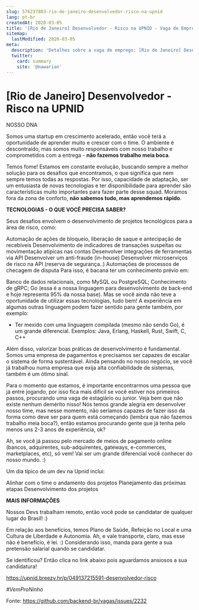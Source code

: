 ```yaml
---
slug: 576237803-rio-de-janeiro-desenvolvedor-risco-na-upnid
lang: pt-br
createdAt: 2020-03-05
title: '[Rio de Janeiro] Desenvolvedor - Risco na UPNID - Vaga de Emprego'
sitemap:
  lastModified: 2020-03-05
meta:
  description: 'Detalhes sobre a vaga de emprego: [Rio de Janeiro] Desenvolvedor - Risco na UPNID'
  twitter:
    card: summary
    site: '@nawarian'
---
```


# [Rio de Janeiro] Desenvolvedor - Risco na UPNID

NOSSO DNA

Somos uma startup em crescimento acelerado, então você terá a oportunidade de aprender muito e crescer com o time. O ambiente é descontraído, mas somos muito responsáveis com nosso trabalho e comprometidos com a entrega - **não fazemos trabalho meia boca**.

Temos fome! Estamos em constante evolução, buscando sempre a melhor solução para os desafios que encontramos, o que significa que nem sempre temos todas as respostas. Por isso, capacidade de adaptação, ser um entusiasta de novas tecnologias e ter disponibilidade para aprender são características muito importantes para fazer parte desse squad. Moramos fora da zona de conforto, **não sabemos tudo, mas aprendemos rápido**.

**TECNOLOGIAS - O QUE VOCÊ PRECISA SABER?**

Seus desafios envolvem o desenvolvimento de projetos tecnológicos para a área de risco, como:

Automação de ações de bloqueio, liberação de saque e antecipação de recebíveis
Desenvolvimento de indicadores de transações suspeitas ou movimentação atípicas nas contas
Desenvolver integrações de ferramentas via API
Desenvolver um anti-fraude (in-house)
Desenvolver microserviços de risco na API (reserva de segurança..)
Automações de processos de checagem de disputa
Para isso, é bacana ter um conhecimento prévio em:

Banco de dados relacionais, como MySQL ou PostgreSQL;
Conhecimento de gRPC;
Go (essa é a nossa linguagem para desenvolvimento de back-end e hoje representa 95% da nossa base).
Mas se você ainda não teve a oportunidade de utilizar essas tecnologias, tudo bem! A experiência em algumas outras linguagem podem fazer sentido para gente também, por exemplo:

- Ter mexido com uma linguagem compilada (mesmo não sendo Go), é um grande diferencial. Exemplos: Java, Erlang, Haskell, Rust, Swift, C, C++

Além disso, valorizar boas práticas de desenvolvimento é fundamental. Somos uma empresa de pagamentos e precisamos ser capazes de escalar o sistema de forma sustentável. Ainda pensando no nosso negócio, se você já trabalhou numa empresa que exija alta confiabilidade de sistemas, também é um ótimo sinal.

Para o momento que estamos, é importante encontrarmos uma pessoa que já entre jogando, por isso fica mais dificil se você estiver nos primeiros passos, procurando uma vaga de estagiário ou junior. Veja bem que não existe nenhum demérito nisso! Nós temos grande alegria em desenvolver nosso time, mas nesse momento, não seríamos capazes de fazer isso da forma como deve ser para quem está começando (lembra que não fazemos trabalho meia boca?), então estamos procurando gente que já tenha pelo menos uns 2-3 anos de experiência, ok?

Ah, se você já passou pelo mercado de meios de pagamento online (bancos, adquirentes, sub-adquirentes, gateways, e-commerces, marketplaces, etc), só vem! Vai ser um grande diferencial você conhecer do nosso mundo. :)

Um dia típico de um dev na Upnid inclui:

Alinhar com o time o andamento dos projetos
Planejamento das próximas etapas
Desenvolvimento dos projetos

**MAIS INFORMAÇÕES**

Nossos Devs trabalham remoto, então você pode se candidatar de qualquer lugar do Brasil! :)

Em relação aos benefícios, temos Plano de Saúde, Refeição no Local e uma Cultura de Liberdade e Autonomia. Ah, e vale transporte, claro, mas esse não é benefício, é lei. :) Considerando isso, manda para gente a sua pretensão salarial quando se candidatar.

Se identificou? Então clica no link abaixo pois aguardamos ansiosos a sua candidatura!

https://upnid.breezy.hr/p/049137215591-desenvolvedor-risco

_#VemProNinho_


Fonte: https://github.com/backend-br/vagas/issues/2232